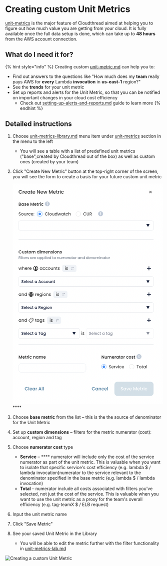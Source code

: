 # Creating custom Unit Metrics

[unit-metrics](../fundamentals/unit-metrics/ "mention") is the major feature of Cloudthread aimed at helping you to figure out how much value you are getting from your cloud. It is fully available once the full data setup is done, which can take up to **48 hours** from the AWS account connection.

## What do I need it for?

{% hint style="info" %}
Creating custom [unit-metric.md](../fundamentals/unit-metrics/unit-metric.md "mention") can help you to:

* Find out answers to the questions like "How much does my **team** really pays AWS for **every** Lambda **invocation** in **us-east-1** region?"
* See the **trends** for your unit metric
* Set up reports and alerts for the Unit Metric, so that you can be notified on important changes in your cloud cost efficiency
  * Check out [setting-up-alerts-and-reports.md](setting-up-alerts-and-reports.md "mention") guide to learn more
{% endhint %}

## Detailed instructions

1. Choose [unit-metrics-library.md](../fundamentals/unit-metrics/unit-metrics-library.md "mention") menu item under [unit-metrics](../fundamentals/unit-metrics/ "mention") section in the menu to the left
   * You will see a table with a list of predefined unit metrics ("base",created by Cloudthread out of the box) as well as custom ones (created by your team)
2.  Click "Create New Metric" button at the top-right corner of the screen, you will see the form to create a basis for your future custom unit metric

    ![](<../.gitbook/assets/creating-custom-unit-metrics-1-new-metric-form (1).png>)****
3. Choose **base metric** from the list – this is the the source of denominator for the Unit Metric
4. Set up **custom dimensions** – filters for the metric numerator (cost): account, region and tag&#x20;
5. Choose **numerator cost** type
   * **Service** – **** numerator will include only the cost of the service numerator as part of the unit metric. This is valuable when you want to isolate that specific service's cost efficiency (e.g. lambda $ / lambda invocation)numerator to the service relevant to the denominator specified in the base metric (e.g. lambda $ / lambda invocation)
   * **Total** – numerator include all costs associated with filters you've selected, not just the cost of the service. This is valuable when you want to use the unit metric as a proxy for the team's overall efficiency (e.g. tag-teamX $ / ELB request)
6. Input the unit metric name
7. Click "Save Metric"
8. See your saved Unit Metric in the Library
   * You will be able to edit the metric further with the filter functionality in [unit-metrics-lab.md](../fundamentals/unit-metrics/unit-metrics-lab.md "mention")&#x20;

![Creating a custom Unit Metric](../.gitbook/assets/creating-custom-unit-metrics-1-demo.gif)
